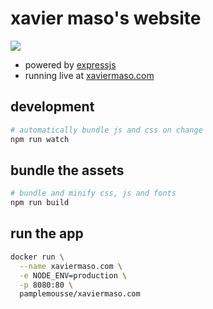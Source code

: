# xavier maso's website

  ![](https://travis-ci.org/Pamplemousse/xaviermaso.com.svg?branch=master)

  * powered by [expressjs](http://expressjs.com/)
  * running live at [xaviermaso.com](http://xaviermaso.com/)

## development

```bash
# automatically bundle js and css on change
npm run watch
```

## bundle the assets

```bash
# bundle and minify css, js and fonts
npm run build
```

## run the app
```bash
docker run \
  --name xaviermaso.com \
  -e NODE_ENV=production \
  -p 8080:80 \
  pamplemousse/xaviermaso.com
```
